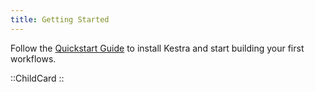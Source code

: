 ```yaml
---
title: Getting Started
---
```


Follow the [Quickstart Guide](01.quickstart.md) to install Kestra and start building your first workflows.

::ChildCard
::
